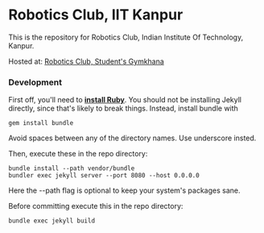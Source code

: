 # Robotics Club, IIT Kanpur

This is the repository for Robotics Club, Indian Institute Of Technology, Kanpur.

Hosted at: [Robotics Club, Student's Gymkhana](http://students.iitk.ac.in/roboclub/)

### Development

First off, you'll need to **[install Ruby](https://www.digitalocean.com/community/tutorials/how-to-install-ruby-on-rails-with-rbenv-on-ubuntu-16-04)**. You should not be installing Jekyll directly, since that's likely to break things. Instead, install bundle with

```gem install bundle```

Avoid spaces between any of the directory names. Use underscore insted.

Then, execute these in the repo directory:

```
bundle install --path vendor/bundle
bundler exec jekyll server --port 8080 --host 0.0.0.0
```
Here the --path flag is optional to keep your system's packages sane.

Before committing execute this in the repo directory:
```
bundle exec jekyll build
```

